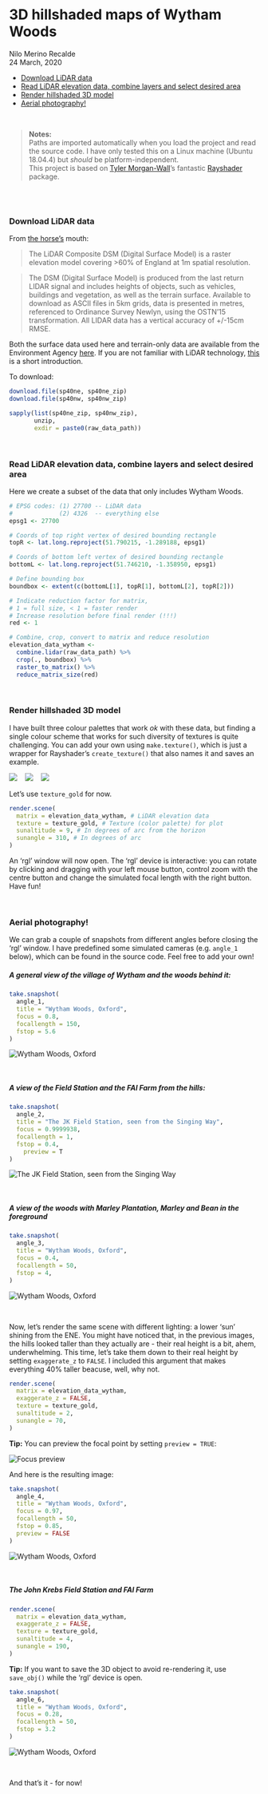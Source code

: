 3D hillshaded maps of Wytham Woods
================
Nilo Merino Recalde<br>
24 March, 2020

  - [Download LiDAR data](#download-lidar-data)
  - [Read LiDAR elevation data, combine layers and select desired
    area](#read-lidar-elevation-data-combine-layers-and-select-desired-area)
  - [Render hillshaded 3D model](#render-hillshaded-3d-model)
  - [Aerial photography\!](#aerial-photography)

<br>

> **Notes:** <br> Paths are imported automatically when you load the
> project and read the source code. I have only tested this on a Linux
> machine (Ubuntu 18.04.4) but *should* be platform-independent. <br>
> This project is based on [Tyler
> Morgan-Wall](https://www.tylermw.com/)’s fantastic
> [Rayshader](https://www.rayshader.com/) package.

<br> <br>

### Download LiDAR data

From [the
horse’s](https://data.gov.uk/dataset/80c522cc-e0bf-4466-8409-57a04c456197/lidar-composite-dsm-2017-1m)
mouth:

> The LiDAR Composite DSM (Digital Surface Model) is a raster elevation
> model covering \>60% of England at 1m spatial resolution.

> The DSM (Digital Surface Model) is produced from the last return LIDAR
> signal and includes heights of objects, such as vehicles, buildings
> and vegetation, as well as the terrain surface. Available to download
> as ASCII files in 5km grids, data is presented in metres, referenced
> to Ordinance Survey Newlyn, using the OSTN’15 transformation. All
> LIDAR data has a vertical accuracy of +/-15cm RMSE.

Both the surface data used here and terrain-only data are available from
the Environment Agency
[here](https://environment.data.gov.uk/DefraDataDownload/?Mode=survey).
If you are not familiar with LiDAR technology,
[this](https://oceanservice.noaa.gov/facts/lidar.html) is a short
introduction.

To download:

``` r
download.file(sp40ne, sp40ne_zip)
download.file(sp40nw, sp40nw_zip)

sapply(list(sp40ne_zip, sp40nw_zip),
       unzip,
       exdir = paste0(raw_data_path))
```

<br>

### Read LiDAR elevation data, combine layers and select desired area

Here we create a subset of the data that only includes Wytham Woods.

``` r
# EPSG codes: (1) 27700 -- LiDAR data
#             (2) 4326  -- everything else
epsg1 <- 27700

# Coords of top right vertex of desired bounding rectangle
topR <- lat.long.reproject(51.790215, -1.289188, epsg1)

# Coords of bottom left vertex of desired bounding rectangle
bottomL <- lat.long.reproject(51.746210, -1.358950, epsg1)

# Define bounding box
boundbox <- extent(c(bottomL[1], topR[1], bottomL[2], topR[2]))

# Indicate reduction factor for matrix, 
# 1 = full size, < 1 = faster render
# Increase resolution before final render (!!!)
red <- 1

# Combine, crop, convert to matrix and reduce resolution
elevation_data_wytham <- 
  combine.lidar(raw_data_path) %>% 
  crop(., boundbox) %>%
  raster_to_matrix() %>%
  reduce_matrix_size(red) 
```

<br>

### Render hillshaded 3D model

I have built three colour palettes that work *ok* with these data, but
finding a single colour scheme that works for such diversity of textures
is quite challenging. You can add your own using `make.texture()`, which
is just a wrapper for Rayshader’s `create_texture()` that also names it
and saves an example.

![](../reports/figures/texture_green.jpeg)   
![](../reports/figures/texture_tan.jpeg)   
![](../reports/figures/texture_gold.jpeg)

Let’s use `texture_gold` for now.

``` r
render.scene(
  matrix = elevation_data_wytham, # LiDAR elevation data
  texture = texture_gold, # Texture (color palette) for plot
  sunaltitude = 9, # In degrees of arc from the horizon
  sunangle = 310, # In degrees of arc
) 
```

An ‘rgl’ window will now open. The ‘rgl’ device is interactive: you can
rotate by clicking and dragging with your left mouse button, control
zoom with the centre button and change the simulated focal length with
the right button. Have fun\!

<br>

### Aerial photography\!

We can grab a couple of snapshots from different angles before closing
the ‘rgl’ window. I have predefined some simulated cameras
(e.g. `angle_1` below), which can be found in the source code. Feel
free to add your own\!

##### A general view of the village of Wytham and the woods behind it:

``` r
take.snapshot(
  angle_1,
  title = "Wytham Woods, Oxford",
  focus = 0.8,
  focallength = 150,
  fstop = 5.6
)
```

![Wytham Woods, Oxford](../reports/figures/angle_1.jpeg)

<br>

##### A view of the Field Station and the FAI Farm from the hills:

``` r
take.snapshot(
  angle_2,
  title = "The JK Field Station, seen from the Singing Way",
  focus = 0.9999938,
  focallength = 1,
  fstop = 0.4,
    preview = T
)
```

![The JK Field Station, seen from the Singing
Way](../reports/figures/angle_2.jpeg)

<br>

##### A view of the woods with Marley Plantation, Marley and Bean in the foreground

``` r
take.snapshot(
  angle_3,
  title = "Wytham Woods, Oxford",
  focus = 0.4,
  focallength = 50,
  fstop = 4,
)
```

![Wytham Woods, Oxford](../reports/figures/angle_3.jpeg)

<br>

Now, let’s render the same scene with different lighting: a lower ‘sun’
shining from the ENE. You might have noticed that, in the previous
images, the hills looked taller than they actually are - their real
height is a bit, ahem, underwhelming. This time, let’s take them down to
their real height by setting `exaggerate_z` to `FALSE`. I included this
argument that makes everything 40% taller beacuse, well, why not.

``` r
render.scene(
  matrix = elevation_data_wytham,
  exaggerate_z = FALSE,
  texture = texture_gold,
  sunaltitude = 2,
  sunangle = 70,
) 
```

**Tip:** You can preview the focal point by setting `preview = TRUE`:

![Focus preview](../reports/figures/focus_example.jpeg)

And here is the resulting image:

``` r
take.snapshot(
  angle_4,
  title = "Wytham Woods, Oxford",
  focus = 0.97,
  focallength = 50,
  fstop = 0.85,
  preview = FALSE
)
```

![Wytham Woods, Oxford](../reports/figures/angle_4.jpeg)

<br>

##### The John Krebs Field Station and FAI Farm

``` r
render.scene(
  matrix = elevation_data_wytham,
  exaggerate_z = FALSE,
  texture = texture_gold,
  sunaltitude = 4,
  sunangle = 190,
) 
```

**Tip:** If you want to save the 3D object to avoid re-rendering it, use
`save_obj()` while the ‘rgl’ device is open.

``` r
take.snapshot(
  angle_6,
  title = "Wytham Woods, Oxford",
  focus = 0.28,
  focallength = 50,
  fstop = 3.2
)
```

![Wytham Woods, Oxford](../reports/figures/angle_6.jpeg)

<br>

And that’s it - for now\!
